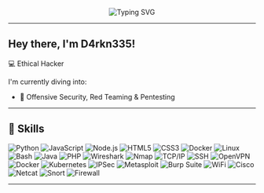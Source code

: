 <p align="center">
  <img src="https://readme-typing-svg.demolab.com?font=Fira+Code&weight=500&size=24&pause=1000&color=00FFAA&center=true&vCenter=true&width=400&lines=Hey+there%2C+I'm+D4rkn335!" alt="Typing SVG" />
</p>

---

## Hey there, I'm D4rkn335!

💻 Ethical Hacker

I'm currently diving into:
- 🔐 Offensive Security, Red Teaming & Pentesting
---

## 🧰 Skills

![Python](https://img.shields.io/badge/-Python-333?logo=python&logoColor=ffdd54)
![JavaScript](https://img.shields.io/badge/-JavaScript-333?logo=javascript)
![Node.js](https://img.shields.io/badge/-Node.js-333?logo=node.js)
![HTML5](https://img.shields.io/badge/-HTML5-333?logo=html5)
![CSS3](https://img.shields.io/badge/-CSS3-333?logo=css3)
![Docker](https://img.shields.io/badge/-Docker-333?logo=docker)
![Linux](https://img.shields.io/badge/-Linux-333?logo=linux)
![Bash](https://img.shields.io/badge/-Bash-333?logo=gnu-bash)
![Java](https://img.shields.io/badge/-Java-333?logo=java)
![PHP](https://img.shields.io/badge/-PHP-333?logo=php)
![Wireshark](https://img.shields.io/badge/-Wireshark-333?logo=wireshark)
![Nmap](https://img.shields.io/badge/-Nmap-333?logo=nmap)
![TCP/IP](https://img.shields.io/badge/-TCP%2FIP-333?logo=generic)
![SSH](https://img.shields.io/badge/-SSH-333?logo=ssh)
![OpenVPN](https://img.shields.io/badge/-OpenVPN-333?logo=openvpn)
![Docker](https://img.shields.io/badge/-Docker-333?logo=docker)
![Kubernetes](https://img.shields.io/badge/-Kubernetes-333?logo=kubernetes)
![IPSec](https://img.shields.io/badge/-IPSec-333?logo=generic)
![Metasploit](https://img.shields.io/badge/-Metasploit-333?logo=metasploit)
![Burp Suite](https://img.shields.io/badge/-Burp%20Suite-333?logo=burpsuite)
![WiFi](https://img.shields.io/badge/-WiFi-333?logo=wifi)
![Cisco](https://img.shields.io/badge/-Cisco-333?logo=cisco)
![Netcat](https://img.shields.io/badge/-Netcat-333?logo=generic)
![Snort](https://img.shields.io/badge/-Snort-333?logo=snort)
![Firewall](https://img.shields.io/badge/-Firewall-333?logo=generic)



---
